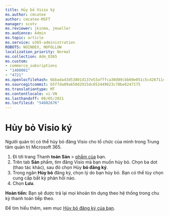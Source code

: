 ```yaml
---
title: Hủy bỏ Visio ký
ms.author: cmcatee
author: cmcatee-MSFT
manager: scotv
ms.reviewer: jkinma, jmueller
ms.audience: Admin
ms.topic: article
ms.service: o365-administration
ROBOTS: NOINDEX, NOFOLLOW
localization_priority: Normal
ms.collection: Adm_O365
ms.custom:
- commerce_subsriptions
- "1400001"
- "4721"
ms.openlocfilehash: 6bbada43d53801d137e53afffca30d89cbb60e051c5c426711caaadb36cf39bd
ms.sourcegitcommit: b5f7da89a650d2915dc652449623c78be6247175
ms.translationtype: MT
ms.contentlocale: vi-VN
ms.lasthandoff: 08/05/2021
ms.locfileid: "54082676"
---
```

# <a name="cancel-visio-subscription"></a>Hủy bỏ Visio ký

Người quản trị có thể hủy bỏ đăng Visio cho tổ chức của mình trong Trung tâm quản trị Microsoft 365.

1. Đi tới trang Thanh **toán Sản** \> [phẩm của](https://go.microsoft.com/fwlink/p/?linkid=842054) bạn.
2. Trên tab **Sản** phẩm, tìm đăng Visio mà bạn muốn hủy bỏ. Chọn ba dot (thao tác khác), sau đó chọn Hủy **bỏ đăng ký**.
3. Trong ngăn **Hủy bỏ** đăng ký, chọn lý do bạn hủy bỏ. Bạn có thể tùy chọn cung cấp bất kỳ phản hồi nào.
4. Chọn **Lưu**.

**Hoàn tiền:** Bạn sẽ được trả lại mọi khoản tín dụng theo hệ thống trong chu kỳ thanh toán tiếp theo.

Để tìm hiểu thêm, xem mục [Hủy bỏ đăng ký của bạn](/microsoft-365/commerce/subscriptions/cancel-your-subscription).